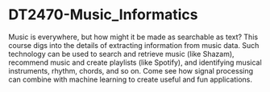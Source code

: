 # DT2470-Music_Informatics

Music is everywhere, but how might it be made as searchable as text? This course digs into the details of extracting information from music data. Such technology can be used to search and retrieve music (like Shazam), recommend music and create playlists (like Spotify), and identifying musical instruments, rhythm, chords, and so on. Come see how signal processing can combine with machine learning to create useful and fun applications.
